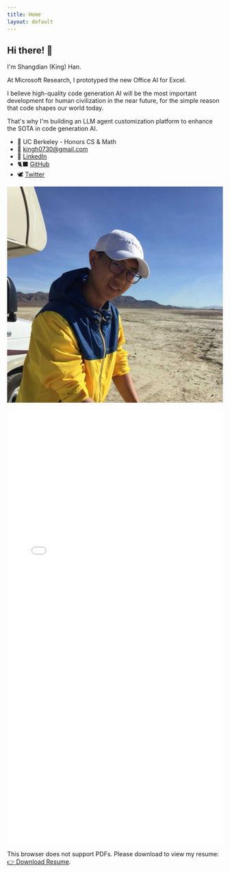 ```yaml
---
title: Home
layout: default
---
```


<!-- Should be consistent with README.md -->

## Hi there! 👋

I'm Shangdian (King) Han.

At Microsoft Research, I prototyped the new Office AI for Excel.

I believe high-quality code generation AI will be the most important development for human civilization in the near future, for the simple reason that code shapes our world today.

That's why I'm building an LLM agent customization platform to enhance the SOTA in code generation AI.

- 🌱 UC Berkeley - Honors CS & Math
- 📧 <kingh0730@gmail.com>
- 👔 [LinkedIn](https://www.linkedin.com/in/kingh0730/ "Shangdian (King) Han")
- 🐈‍⬛ [GitHub](https://github.com/kingh0730 "Shangdian (King) Han")
- 🕊️ [Twitter](https://twitter.com/kingh0730/ "kingh0730")

![Me](assets/images/me.jpg)

<object data="resume/typst-cv-miku/cv_1.pdf" type="application/pdf" width="100%" height="1010px">
    <embed src="resume/typst-cv-miku/cv_1.pdf" type="application/pdf" width="100%" height="1010px" />
        <p>
            This browser does not support PDFs. Please download to view my resume:
            <a href="resume/typst-cv-miku/cv_1.pdf" target="_blank">👉 Download Resume</a>.
        </p>
    </embed>
</object>
